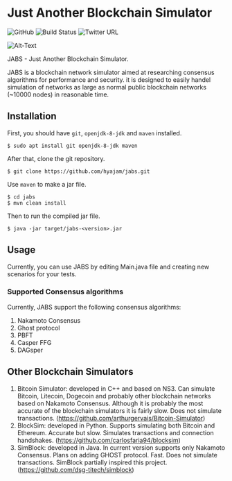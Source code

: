 # Just Another Blockchain Simulator

![GitHub](https://img.shields.io/github/license/hyajam/jabs)
![Build Status](https://travis-ci.com/hyajam/jabs.svg?branch=objectifiedNetworkAndSimulator)
![Twitter URL](https://img.shields.io/twitter/url?style=social&url=https%3A%2F%2Ftwitter.com%2Fhabibyajam)

![Alt-Text](https://raw.githubusercontent.com/hyajam/jabs/objectifiedNetworkAndSimulator/img/Jabs-logo.png)

JABS - Just Another Blockchain Simulator.

JABS is a blockchain network simulator aimed at researching consensus algorithms for performance and security. it is designed to easily handel simulation of networks as large as normal public blockchain networks (~10000 nodes) in reasonable time.
  
  
## Installation
First, you should have ```git```,  ```openjdk-8-jdk``` and ```maven``` installed.
```shell script
$ sudo apt install git openjdk-8-jdk maven
```
After that, clone the git repository.
```shell script
$ git clone https://github.com/hyajam/jabs.git
```
Use ```maven``` to make a jar file.
```shell script
$ cd jabs
$ mvn clean install
```
Then to run the compiled jar file.
```shell script
$ java -jar target/jabs-<version>.jar
```

## Usage
Currently, you can use JABS by editing Main.java file and creating new scenarios for your tests.


### Supported Consensus algorithms
Currently, JABS support the following consensus algorithms: 
 1. Nakamoto Consensus
 2. Ghost protocol
 3. PBFT
 4. Casper FFG
 6. DAGsper


## Other Blockchain Simulators ##
 1. Bitcoin Simulator: developed in C++ and based on NS3. Can simulate Bitcoin, Litecoin, Dogecoin and probably other blockchain networks based on Nakamoto Consensus. Although it is probably the most accurate of the blockchain simulators it is fairly slow. Does not simulate transactions. (https://github.com/arthurgervais/Bitcoin-Simulator)
 2. BlockSim: developed in Python. Supports simulating both Bitcoin and Ethereum. Accurate but slow. Simulates transactions and connection handshakes. (https://github.com/carlosfaria94/blocksim)
 3. SimBlock: developed in Java. In current version supports only Nakamoto Consensus. Plans on adding GHOST protocol. Fast. Does not simulate transactions. SimBlock partially inspired this project. (https://github.com/dsg-titech/simblock)
